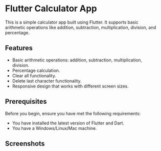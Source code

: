
# Flutter Calculator App

This is a simple calculator app built using Flutter. It supports basic arithmetic operations like addition, subtraction, multiplication, division, and percentage.



## Features

- Basic arithmetic operations: addition, subtraction, multiplication, division.
- Percentage calculation.
- Clear all functionality.
- Delete last character functionality.
- Responsive design that works with different screen sizes.




## Prerequisites
Before you begin, ensure you have met the following requirements:

- You have installed the latest version of Flutter and Dart.
- You have a Windows/Linux/Mac machine.

## Screenshots

